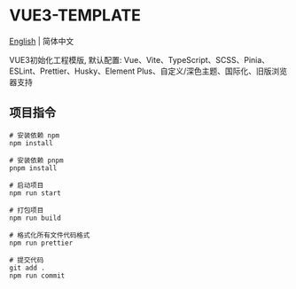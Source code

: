 # VUE3-TEMPLATE

[English](https://github.com/daixu-cn/VUE3-TEMPLATE/blob/main/README.md) | 简体中文

VUE3初始化工程模版, 默认配置: Vue、Vite、TypeScript、SCSS、Pinia、ESLint、Prettier、Husky、Element Plus、自定义/深色主题、国际化、旧版浏览器支持

## 项目指令

```shell
# 安装依赖 npm
npm install

# 安装依赖 pnpm
pnpm install

# 启动项目
npm run start

# 打包项目
npm run build

# 格式化所有文件代码格式
npm run prettier

# 提交代码
git add .
npm run commit
```
